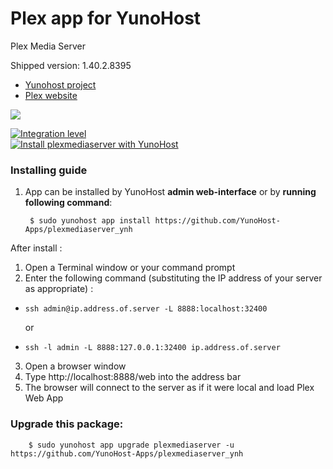# Plex app for YunoHost
Plex Media Server

Shipped version: 1.40.2.8395

- [Yunohost project](https://yunohost.org)
- [Plex website](https://plex.tv/)

![](https://nyro.ovh/wp-content/uploads/2017/12/plex_wallpaper_011-1040x585.jpg)


[![Integration level](https://dash.yunohost.org/integration/plexmediaserver.svg)](https://dash.yunohost.org/appci/app/plexmediaserver)  
[![Install plexmediaserver with YunoHost](https://install-app.yunohost.org/install-with-yunohost.png)](https://install-app.yunohost.org/?app=plexmediaserver)

### Installing guide

 1. App can be installed by YunoHost **admin web-interface** or by **running following command**:

         $ sudo yunohost app install https://github.com/YunoHost-Apps/plexmediaserver_ynh
 
 After install :

   1. Open a Terminal window or your command prompt
   2. Enter the following command (substituting the IP address of your server as appropriate) :
   
   - `ssh admin@ip.address.of.server -L 8888:localhost:32400`
   
      or
   
   - `ssh -l admin -L 8888:127.0.0.1:32400 ip.address.of.server`
   
   3. Open a browser window
   4. Type http://localhost:8888/web into the address bar
   5. The browser will connect to the server as if it were local and load Plex Web App

 
### Upgrade this package:

        $ sudo yunohost app upgrade plexmediaserver -u https://github.com/YunoHost-Apps/plexmediaserver_ynh

